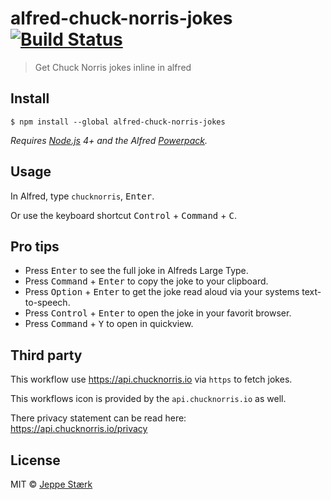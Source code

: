 # alfred-chuck-norris-jokes [![Build Status](https://travis-ci.org/jeppestaerk/alfred-chuck-norris-jokes.svg?branch=master)](https://travis-ci.org/jeppestaerk/alfred-chuck-norris-jokes)

> Get Chuck Norris jokes inline in alfred

## Install

```
$ npm install --global alfred-chuck-norris-jokes
```

*Requires [Node.js](https://nodejs.org) 4+ and the Alfred [Powerpack](https://www.alfredapp.com/powerpack/).*


## Usage

In Alfred, type `chucknorris`, <kbd>Enter</kbd>.

Or use the keyboard shortcut <kbd>Control</kbd> + <kbd>Command</kbd> + <kbd>C</kbd>.

## Pro tips

* Press <kbd>Enter</kbd> to see the full joke in Alfreds Large Type.
* Press <kbd>Command</kbd> + <kbd>Enter</kbd> to copy the joke to your clipboard.
* Press <kbd>Option</kbd> + <kbd>Enter</kbd> to get the joke read aloud via your systems text-to-speech.
* Press <kbd>Control</kbd> + <kbd>Enter</kbd> to open the joke in your favorit browser.
* Press <kbd>Command</kbd> + <kbd>Y</kbd> to open in quickview.

## Third party

This workflow use https://api.chucknorris.io via `https` to fetch jokes.

This workflows icon is provided by the `api.chucknorris.io` as well.

There privacy statement can be read here: https://api.chucknorris.io/privacy

## License

MIT © [Jeppe Stærk](https://staerk.io)
